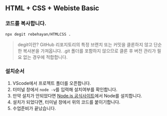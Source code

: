 ## HTML + CSS + Webiste Basic

### 코드를 복사합니다.

```bash
npx degit rebehayan/HTMLCSS .
```

> degit이란?
> GitHub 리포지토리의 특정 브랜치 또는 커밋을 클론하지 않고 단순한 복사본을 가져옵니다. .git 폴더를 포함하지 않으므로 클론 후 버전 관리가 필요 없는 경우에 적합합니다.

### 설치순서

1. VScode에서 프로젝트 폴더를 오픈합니다.
2. 터미널 창에서 `node -v`를 입력해 설치여부를 확인합니다.
3. 만약 설치가 안되었다면 [Node.js 공식사이트](https://nodejs.org/ko)에서 Node를 설치합니다.
4. 설치가 되었다면, 터미널 창에서 위의 코드를 붙이기합니다.
5. 수업준비가 끝났습니다.
